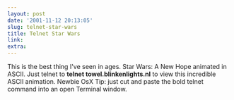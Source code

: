 ```yaml
---
layout: post
date: '2001-11-12 20:13:05'
slug: telnet-star-wars
title: Telnet Star Wars
link: 
extra: 
---
```


This is the best thing I've seen in ages. Star Wars: A New Hope animated in ASCII. Just telnet to <b>telnet towel.blinkenlights.nl</b> to view this incredible ASCII animation.
Newbie OsX Tip: just cut and paste the bold telnet command into an open Terminal window. 
